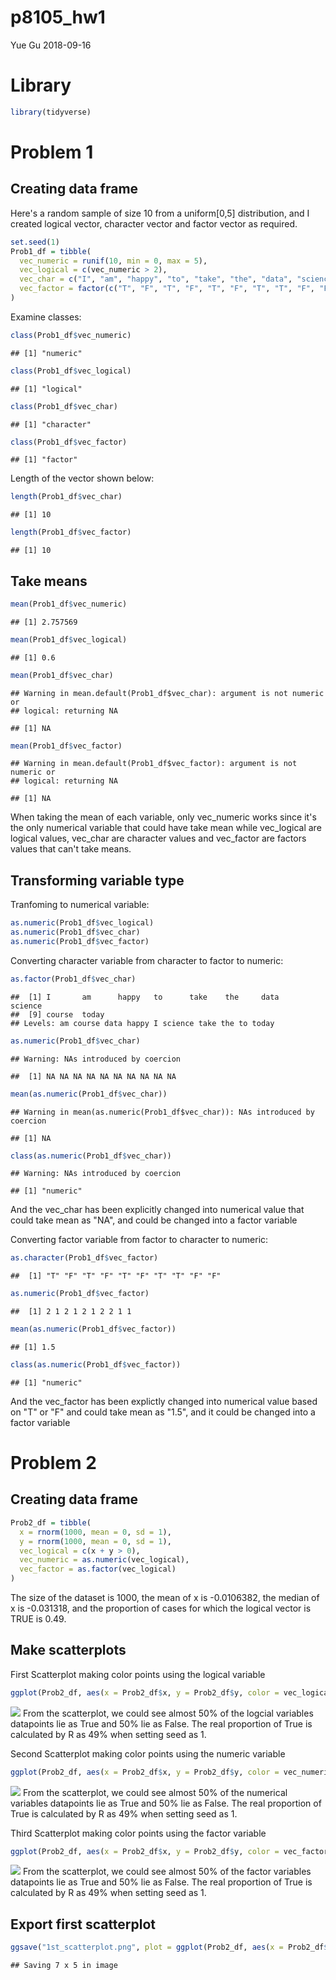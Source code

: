 p8105\_hw1
================
Yue Gu
2018-09-16

Library
=======

``` r
library(tidyverse)
```

Problem 1
=========

Creating data frame
-------------------

Here's a random sample of size 10 from a uniform\[0,5\] distribution, and I created logical vector, character vector and factor vector as required.

``` r
set.seed(1)
Prob1_df = tibble(
  vec_numeric = runif(10, min = 0, max = 5),
  vec_logical = c(vec_numeric > 2),
  vec_char = c("I", "am", "happy", "to", "take", "the", "data", "science", "course", "today"),
  vec_factor = factor(c("T", "F", "T", "F", "T", "F", "T", "T", "F", "F"))
)
```

Examine classes:

``` r
class(Prob1_df$vec_numeric)
```

    ## [1] "numeric"

``` r
class(Prob1_df$vec_logical)
```

    ## [1] "logical"

``` r
class(Prob1_df$vec_char)
```

    ## [1] "character"

``` r
class(Prob1_df$vec_factor)
```

    ## [1] "factor"

Length of the vector shown below:

``` r
length(Prob1_df$vec_char)
```

    ## [1] 10

``` r
length(Prob1_df$vec_factor)
```

    ## [1] 10

Take means
----------

``` r
mean(Prob1_df$vec_numeric)
```

    ## [1] 2.757569

``` r
mean(Prob1_df$vec_logical)
```

    ## [1] 0.6

``` r
mean(Prob1_df$vec_char)
```

    ## Warning in mean.default(Prob1_df$vec_char): argument is not numeric or
    ## logical: returning NA

    ## [1] NA

``` r
mean(Prob1_df$vec_factor)
```

    ## Warning in mean.default(Prob1_df$vec_factor): argument is not numeric or
    ## logical: returning NA

    ## [1] NA

When taking the mean of each variable, only vec\_numeric works since it's the only numerical variable that could have take mean while vec\_logical are logical values, vec\_char are character values and vec\_factor are factors values that can't take means.

Transforming variable type
--------------------------

Tranfoming to numerical variable:

``` r
as.numeric(Prob1_df$vec_logical)
as.numeric(Prob1_df$vec_char)
as.numeric(Prob1_df$vec_factor)
```

Converting character variable from character to factor to numeric:

``` r
as.factor(Prob1_df$vec_char)
```

    ##  [1] I       am      happy   to      take    the     data    science
    ##  [9] course  today  
    ## Levels: am course data happy I science take the to today

``` r
as.numeric(Prob1_df$vec_char)
```

    ## Warning: NAs introduced by coercion

    ##  [1] NA NA NA NA NA NA NA NA NA NA

``` r
mean(as.numeric(Prob1_df$vec_char))
```

    ## Warning in mean(as.numeric(Prob1_df$vec_char)): NAs introduced by coercion

    ## [1] NA

``` r
class(as.numeric(Prob1_df$vec_char))
```

    ## Warning: NAs introduced by coercion

    ## [1] "numeric"

And the vec\_char has been explicitly changed into numerical value that could take mean as "NA", and could be changed into a factor variable

Converting factor variable from factor to character to numeric:

``` r
as.character(Prob1_df$vec_factor)
```

    ##  [1] "T" "F" "T" "F" "T" "F" "T" "T" "F" "F"

``` r
as.numeric(Prob1_df$vec_factor)
```

    ##  [1] 2 1 2 1 2 1 2 2 1 1

``` r
mean(as.numeric(Prob1_df$vec_factor))
```

    ## [1] 1.5

``` r
class(as.numeric(Prob1_df$vec_factor))
```

    ## [1] "numeric"

And the vec\_factor has been explictly changed into numerical value based on "T" or "F" and could take mean as "1.5", and it could be changed into a factor variable

Problem 2
=========

Creating data frame
-------------------

``` r
Prob2_df = tibble(
  x = rnorm(1000, mean = 0, sd = 1),
  y = rnorm(1000, mean = 0, sd = 1),
  vec_logical = c(x + y > 0),
  vec_numeric = as.numeric(vec_logical),
  vec_factor = as.factor(vec_logical)
)
```

The size of the dataset is 1000, the mean of x is -0.0106382, the median of x is -0.031318, and the proportion of cases for which the logical vector is TRUE is 0.49.

Make scatterplots
-----------------

First Scatterplot making color points using the logical variable

``` r
ggplot(Prob2_df, aes(x = Prob2_df$x, y = Prob2_df$y, color = vec_logical)) + geom_point()
```

![](p8105_hw1_yg2625_files/figure-markdown_github/unnamed-chunk-10-1.png) From the scatterplot, we could see almost 50% of the logcial variables datapoints lie as True and 50% lie as False. The real proportion of True is calculated by R as 49% when setting seed as 1.

Second Scatterplot making color points using the numeric variable

``` r
ggplot(Prob2_df, aes(x = Prob2_df$x, y = Prob2_df$y, color = vec_numeric)) + geom_point()
```

![](p8105_hw1_yg2625_files/figure-markdown_github/unnamed-chunk-11-1.png) From the scatterplot, we could see almost 50% of the numerical variables datapoints lie as True and 50% lie as False. The real proportion of True is calculated by R as 49% when setting seed as 1.

Third Scatterplot making color points using the factor variable

``` r
ggplot(Prob2_df, aes(x = Prob2_df$x, y = Prob2_df$y, color = vec_factor)) + geom_point()
```

![](p8105_hw1_yg2625_files/figure-markdown_github/unnamed-chunk-12-1.png) From the scatterplot, we could see almost 50% of the factor variables datapoints lie as True and 50% lie as False. The real proportion of True is calculated by R as 49% when setting seed as 1.

Export first scatterplot
------------------------

``` r
ggsave("1st_scatterplot.png", plot = ggplot(Prob2_df, aes(x = Prob2_df$x, y = Prob2_df$y, color = vec_logical)) + geom_point())
```

    ## Saving 7 x 5 in image
